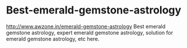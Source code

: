# Best-emerald-gemstone-astrology
http://www.awzone.in/emerald-gemstone-astrology Best emerald gemstone astrology, expert  emerald gemstone astrology, solution for emerald gemstone astrology, etc here.
